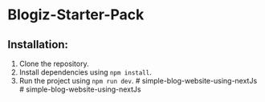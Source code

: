 # Blogiz-Starter-Pack

## Installation:

1. Clone the repository.
2. Install dependencies using `npm install`.
3. Run the project using `npm run dev`.
#   s i m p l e - b l o g - w e b s i t e - u s i n g - n e x t J s  
 #   s i m p l e - b l o g - w e b s i t e - u s i n g - n e x t J s  
 